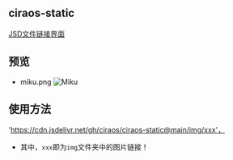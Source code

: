## ciraos-static

[JSD文件链接界面](https://cdn.jsdelivr.net/gh/ciraos/ciraos-static@main/img/)

## 预览

- miku.png
![Miku](https://cdn.jsdelivr.net/gh/ciraos/ciraos-static@main/img/erciyuan/miku1.avif)

## 使用方法

'https://cdn.jsdelivr.net/gh/ciraos/ciraos-static@main/img/xxx'，

- 其中，`xxx`即为`img`文件夹中的图片链接！
